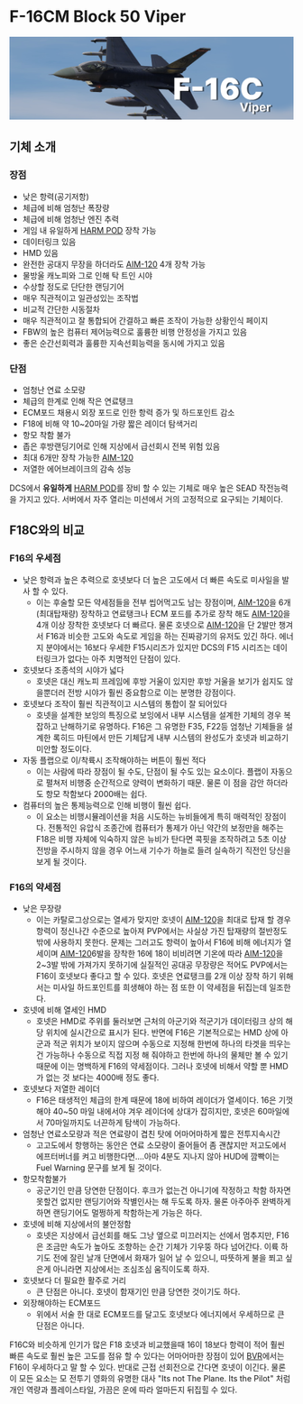 # F-16CM Block 50 Viper
![](https://github.com/dcs-c/dcs-c.github.io/blob/main/docs/%EB%A7%A4%EB%89%B4%EC%96%BC/f16/images/F16_amraam2.png?raw=true)


## 기체 소개


### 장점


* 낮은 항력(공기저항)
* 체급에 비해 엄청난 폭장량
* 체급에 비해 엄청난 엔진 추력
* 게임 내 유일하게 [HARM POD](f16/장비/PODS/HARM_POD) 장착 가능
* 데이터링크 있음
* HMD 있음
* 완전한 공대지 무장을 하더라도 [AIM-120](f16/장비/공대공_미사일/AIM-120_AMRAAM) 4개 장착 가능
* 물방울 캐노피와 그로 인해 탁 트인 시야
* 수상할 정도로 단단한 랜딩기어
* 매우 직관적이고 일관성있는 조작법
* 비교적 간단한 시동절차
* 매우 직관적이고 잘 통합되어 간결하고 빠른 조작이 가능한 상황인식 페이지
* FBW의 높은 컴퓨터 제어능력으로 훌륭한 비행 안정성을 가지고 있음
* 좋은 순간선회력과 훌륭한 지속선회능력을 동시에 가지고 있음



### 단점


* 엄청난 연료 소모량
* 체급의 한계로 인해 작은 연료탱크
* ECM포드 채용시 외장 포드로 인한 항력 증가 및 하드포인트 감소
* F18에 비해 약 10~20마일 가량 짧은 레이더 탐색거리
* 항모 착함 불가
* 좁은 후방랜딩기어로 인해 지상에서 급선회시 전복 위험 있음
* 최대 6개만 장착 가능한 [AIM-120](f16/장비/공대공_미사일/AIM-120_AMRAAM)
* 저열한 에어브레이크의 감속 성능 


DCS에서 **유일하게** [HARM POD](f16/장비/PODS/HARM_POD)를 장비 할 수 있는 기체로 매우 높은 SEAD 작전능력을 가지고 있다. 서버에서 자주 열리는 미션에서 거의 고정적으로 요구되는 기체이다.



## F18C와의 비교




### F16의 우세점


* 낮은 항력과 높은 추력으로 호넷보다 더 높은 고도에서 더 빠른 속도로 미사일을 발사 할 수 있다.
    * 이는 후술할 모든 약세점들을 전부 씹어먹고도 남는 장점이며, [AIM-120](f16/장비/공대공_미사일/AIM-120_AMRAAM)을 6개(최대탑재량) 장착하고 연료탱크나 ECM 포드를 추가로 장착 해도 [AIM-120](f16/장비/공대공_미사일/AIM-120_AMRAAM)을 4개 이상 장착한 호넷보다 더 빠르다. 물론 호넷으로 [AIM-120](f16/장비/공대공_미사일/AIM-120_AMRAAM)을 단 2발만 챙겨서 F16과 비슷한 고도와 속도로 게임을 하는 진짜광기의 유저도 있긴 하다. 에너지 분야에서는 16보다 우세한 F15시리즈가 있지만 DCS의 F15 시리즈는 데이터링크가 없다는 아주 치명적인 단점이 있다.
* 호넷보다 조종석의 시야가 넓다
    * 호넷은 대신 캐노피 프레임에 후방 거울이 있지만 후방 거울을 보기가 쉽지도 않을뿐더러 전방 시야가 훨씬 중요함으로 이는 분명한 강점이다.
* 호넷보다 조작이 훨씬 직관적이고 시스템의 통합이 잘 되어있다
    * 호넷을 설계한 보잉의 특징으로 보잉에서 내부 시스템을 설계한 기체의 경우 복잡하고 난해하기로 유명하다. F16은 그 유명한 F35, F22등 엄청난 기체들을 설계한 록히드 마틴에서 만든 기체답게 내부 시스템의 완성도가 호넷과 비교하기 미안할 정도이다.
* 자동 플랩으로 이/착륙시 조작해야하는 버튼이 훨씬 적다
    * 이는 사람에 따라 장점이 될 수도, 단점이 될 수도 있는 요소이다. 플랩이 자동으로 펼쳐저 비행중 순간적으로 양력이 변화하기 때문. 물론 이 점을 감안 하더라도 항모 착함보다 2000배는 쉽다.
* 컴퓨터의 높은 통제능력으로 인해 비행이 훨씬 쉽다.
    * 이 요소는 비행시뮬레이션을 처음 시도하는 뉴비들에게 특히 매력적인 장점이다. 전통적인 유압식 조종간에 컴퓨터가 통제가 아닌 약간의 보정만을 해주는 F18은 비행 자체에 익숙하지 않은 뉴비가 탄다면 콕핏을 조작하려고 5초 이상 전방을 주시하지 않을 경우 어느새 기수가 하늘로 들려 실속하기 직전인 당신을 보게 될 것이다.





### F16의 약세점


* 낮은 무장량
    * 이는 카탈로그상으로는 열세가 맞지만 호넷이 [AIM-120](f16/장비/공대공_미사일/AIM-120_AMRAAM)을 최대로 탑재 할 경우 항력이 정신나간 수준으로 높아져 PVP에서는 사실상 가진 탑재량의 절반정도밖에 사용하지 못한다. 문제는 그러고도 항력이 높아서 F16에 비해 에너지가 열세이며 [AIM-120](f16/장비/공대공_미사일/AIM-120_AMRAAM)6발을 장착한 16에 18이 비비려면 기온에 따라 [AIM-120](f16/장비/공대공_미사일/AIM-120_AMRAAM)을 2~3발 밖에 가져가지 못하기에 실질적인 공대공 무장량은 적어도 PVP에서는 F16이 호넷보다 좋다고 할 수 있다. 호넷은 연료탱크를 2개 이상 장착 하기 위해서는 미사일 하드포인트를 희생해야 하는 점 또한 이 약세점을 뒤집는데 일조한다.
* 호넷에 비해 열세인 HMD
    * 호넷은 HMD로 주위를 둘러보면 근처의 아군기와 적군기가 데이터링크 상의 해당 위치에 실시간으로 표시가 된다. 반면에 F16은 기본적으로는 HMD 상에 아군과 적군 위치가 보이지 않으며 수동으로 지정해 한번에 하나의 타겟을 띄우는건 가능하나 수동으로 직접 지정 해 줘야하고 한번에 하나의 물체만 볼 수 있기 때문에 이는 명백하게 F16의 약세점이다. 그러나 호넷에 비해서 약할 뿐 HMD가 없는 것 보다는 4000배 정도 좋다.
* 호넷보다 저열한 레이더
    * F16은 태생적인 체급의 한계 때문에 18에 비하여 레이더가 열세이다. 16은 기껏해야 40~50 마일 내에서야 겨우 레이더에 상대가 잡히지만, 호넷은 60마일에서 70마일까지도 너끈하게 탐색이 가능하다.
* 엄청난 연료소모량과 적은 연료량이 겹친 탓에 어마어마하게 짧은 전투지속시간
    * 고고도에서 항행하는 동안은 연료 소모량이 줄어들어 좀 괜찮지만 저고도에서 에프터버너를 켜고 비행한다면....아마 4분도 지나지 않아 HUD에 깜빡이는 Fuel Warning 문구를 보게 될 것이다.
* 항모착함불가
    * 공군기인 만큼 당연한 단점이다. 후크가 없는건 아니기에 작정하고 착함 하자면 못할건 없지만 랜딩기어와 작별인사는 해 두도록 하자. 물론 아주아주 완벽하게 하면 랜딩기어도 멀쩡하게 착함하는게 가능은 하다.
* 호넷에 비해 지상에서의 불안정함
    * 호넷은 지상에서 급선회를 해도 그낭 옆으로 미끄러지는 선에서 멈추지만, F16은 조금만 속도가 높아도 조향하는 순간 기체가 기우뚱 하다 넘어간다. 이륙 하기도 전에 잘린 날개 단면에서 화재가 일어 날 수 있으니, 따뜻하게 불을 쬐고 싶은게 아니라면 지상에서는 조심조심 움직이도록 하자.
* 호넷보다 더 필요한 활주로 거리
    * 큰 단점은 아니다. 호넷이 함재기인 만큼 당연한 것이기도 하다.
* 외장해야하는 ECM포드
    * 위에서 서술 한 대로 ECM포드를 달고도 호넷보다 에너지에서 우세하므로 큰 단점은 아니다.




F16C와 비슷하게 인기가 많은 F18 호넷과 비교했을때 16이 18보다 항력이 적어 훨씬 빠른 속도로 훨씬 높은 고도를 점유 할 수 있다는 어마어마한 장점이 있어 [BVR](/가이드/Bvr)에서는 F16이 우세하다고 말 할 수 있다. 반대로 근접 선회전으로 간다면 호넷이 이긴다. 물론 이 모든 요소는 모 전투기 영화의 유명한 대사 "Its not The Plane. Its the Pilot" 처럼 개인 역량과 플레이스타일, 가끔은 운에 따라 얼마든지 뒤집힐 수 있다.





